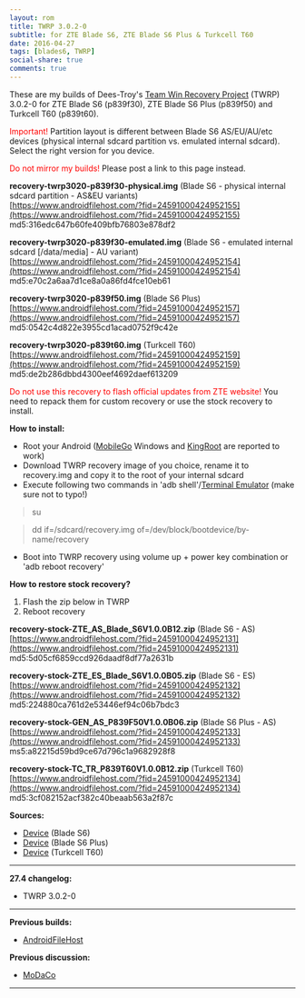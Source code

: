 ```yaml
---
layout: rom
title: TWRP 3.0.2-0
subtitle: for ZTE Blade S6, ZTE Blade S6 Plus & Turkcell T60
date: 2016-04-27
tags: [blades6, TWRP]
social-share: true
comments: true
---
```


These are my builds of Dees-Troy's [Team Win Recovery Project](http://teamw.in/project/twrp2/) (TWRP) 3.0.2-0 for ZTE Blade S6 (p839f30), ZTE Blade S6 Plus (p839f50) and Turkcell T60 (p839t60).

<span style="color:#FF0000;">Important!</span> Partition layout is different between Blade S6 AS/EU/AU/etc devices (physical internal sdcard partition vs. emulated internal sdcard). Select the right version for you device.

<span style="color:#FF0000;">Do not mirror my builds!</span> Please post a link to this page instead.

**recovery-twrp3020-p839f30-physical.img** (Blade S6 - physical internal sdcard partition - AS&EU variants)  
[https://www.androidfilehost.com/?fid=24591000424952155](https://www.androidfilehost.com/?fid=24591000424952155)  
md5:316edc647b60fe409bfb76803e878df2

**recovery-twrp3020-p839f30-emulated.img** (Blade S6 - emulated internal sdcard [/data/media] - AU variant)  
[https://www.androidfilehost.com/?fid=24591000424952154](https://www.androidfilehost.com/?fid=24591000424952154)  
md5:e70c2a6aa7d1ce8a0a86fd4fce10eb61

**recovery-twrp3020-p839f50.img** (Blade S6 Plus)  
[https://www.androidfilehost.com/?fid=24591000424952157](https://www.androidfilehost.com/?fid=24591000424952157)  
md5:0542c4d822e3955cd1acad0752f9c42e

**recovery-twrp3020-p839t60.img** (Turkcell T60)  
[https://www.androidfilehost.com/?fid=24591000424952159](https://www.androidfilehost.com/?fid=24591000424952159)  
md5:de2b286dbbd4300eef4692daef613209

<span style="color:#FF0000;">Do not use this recovery to flash official updates from ZTE website!</span> You need to repack them for custom recovery or use the stock recovery to install.

**How to install:**

- Root your Android ([MobileGo](http://mobilego.wondershare.com/) Windows and [KingRoot](http://androidxda.com/download-kingroot-application) are reported to work)
- Download TWRP recovery image of you choice, rename it to recovery.img and copy it to the root of your internal sdcard
- Execute following two commands in 'adb shell'/[Terminal Emulator](https://play.google.com/store/apps/details?id=jackpal.androidterm) (make sure not to typo!)

>su

>dd if=/sdcard/recovery.img of=/dev/block/bootdevice/by-name/recovery

- Boot into TWRP recovery using volume up + power key combination or 'adb reboot recovery'

**How to restore stock recovery?**

1. Flash the zip below in TWRP
2. Reboot recovery

**recovery-stock-ZTE_AS_Blade_S6V1.0.0B12.zip** (Blade S6 - AS)  
[https://www.androidfilehost.com/?fid=24591000424952131](https://www.androidfilehost.com/?fid=24591000424952131)  
md5:5d05cf6859ccd926daadf8df77a2631b

**recovery-stock-ZTE_ES_Blade_S6V1.0.0B05.zip** (Blade S6 - ES)  
[https://www.androidfilehost.com/?fid=24591000424952132](https://www.androidfilehost.com/?fid=24591000424952132)  
md5:224880ca761d2e53446ef94c06b7bdc3

**recovery-stock-GEN_AS_P839F50V1.0.0B06.zip** (Blade S6 Plus - AS)  
[https://www.androidfilehost.com/?fid=24591000424952133](https://www.androidfilehost.com/?fid=24591000424952133)  
ms5:a82215d59bd9ce67d796c1a9682928f8

**recovery-stock-TC_TR_P839T60V1.0.0B12.zip** (Turkcell T60)  
[https://www.androidfilehost.com/?fid=24591000424952134](https://www.androidfilehost.com/?fid=24591000424952134)  
md5:3cf082152acf382c40beaab563a2f87c

**Sources:**

- [Device](https://gitlab.com/Konsta/android_device_zte_p839f30) (Blade S6)
- [Device](https://gitlab.com/Konsta/android_device_zte_p839f50) (Blade S6 Plus)
- [Device](https://gitlab.com/Konsta/android_device_zte_p839t60) (Turkcell T60)

----

**27.4 changelog:**

- TWRP 3.0.2-0

----

**Previous builds:**

- [AndroidFileHost](https://www.androidfilehost.com/?w=files&flid=89959)

**Previous discussion:**

- [MoDaCo](http://www.modaco.com/forums/topic/375597-twrp-3020/)

----
